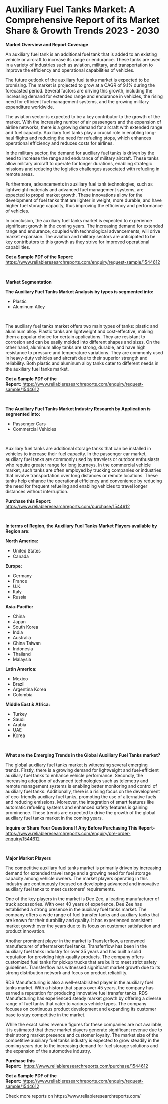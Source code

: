 <p><h1>Auxiliary Fuel Tanks Market: A Comprehensive Report of its Market Share & Growth Trends 2023 - 2030</h1></p><p><strong>Market Overview and Report Coverage</strong></p>
<p><p>An auxiliary fuel tank is an additional fuel tank that is added to an existing vehicle or aircraft to increase its range or endurance. These tanks are used in a variety of industries such as aviation, military, and transportation to improve the efficiency and operational capabilities of vehicles. </p><p>The future outlook of the auxiliary fuel tanks market is expected to be promising. The market is projected to grow at a CAGR of 9.1% during the forecasted period. Several factors are driving this growth, including the increasing demand for extended range and endurance in vehicles, the rising need for efficient fuel management systems, and the growing military expenditure worldwide. </p><p>The aviation sector is expected to be a key contributor to the growth of the market. With the increasing number of air passengers and the expansion of airline networks, there is a growing demand for aircraft with extended range and fuel capacity. Auxiliary fuel tanks play a crucial role in enabling long-haul flights and reducing the need for refueling stops, which enhances operational efficiency and reduces costs for airlines. </p><p>In the military sector, the demand for auxiliary fuel tanks is driven by the need to increase the range and endurance of military aircraft. These tanks allow military aircraft to operate for longer durations, enabling strategic missions and reducing the logistics challenges associated with refueling in remote areas. </p><p>Furthermore, advancements in auxiliary fuel tank technologies, such as lightweight materials and advanced fuel management systems, are expected to propel market growth. These innovations allow for the development of fuel tanks that are lighter in weight, more durable, and have higher fuel storage capacity, thus improving the efficiency and performance of vehicles.</p><p>In conclusion, the auxiliary fuel tanks market is expected to experience significant growth in the coming years. The increasing demand for extended range and endurance, coupled with technological advancements, will drive market expansion. The aviation and military sectors are anticipated to be key contributors to this growth as they strive for improved operational capabilities.</p></p>
<p><strong>Get a Sample PDF of the Report:</strong> <a href="https://www.reliableresearchreports.com/enquiry/request-sample/1544612">https://www.reliableresearchreports.com/enquiry/request-sample/1544612</a></p>
<p>&nbsp;</p>
<p><strong>Market Segmentation</strong></p>
<p><strong>The Auxiliary Fuel Tanks Market Analysis by types is segmented into:</strong></p>
<p><ul><li>Plastic</li><li>Aluminum Alloy</li></ul></p>
<p>&nbsp;</p>
<p><p>The auxiliary fuel tanks market offers two main types of tanks: plastic and aluminum alloy. Plastic tanks are lightweight and cost-effective, making them a popular choice for certain applications. They are resistant to corrosion and can be easily molded into different shapes and sizes. On the other hand, aluminum alloy tanks are strong, durable, and have high resistance to pressure and temperature variations. They are commonly used in heavy-duty vehicles and aircraft due to their superior strength and reliability. Both plastic and aluminum alloy tanks cater to different needs in the auxiliary fuel tanks market.</p></p>
<p><strong>Get a Sample PDF of the Report:</strong>&nbsp;<a href="https://www.reliableresearchreports.com/enquiry/request-sample/1544612">https://www.reliableresearchreports.com/enquiry/request-sample/1544612</a></p>
<p>&nbsp;</p>
<p><strong>The Auxiliary Fuel Tanks Market Industry Research by Application is segmented into:</strong></p>
<p><ul><li>Passenger Cars</li><li>Commercial Vehicles</li></ul></p>
<p>&nbsp;</p>
<p><p>Auxiliary fuel tanks are additional storage tanks that can be installed in vehicles to increase their fuel capacity. In the passenger car market, auxiliary fuel tanks are commonly used by travelers or outdoor enthusiasts who require greater range for long journeys. In the commercial vehicle market, such tanks are often employed by trucking companies or industries that involve transportation over long distances or remote locations. These tanks help enhance the operational efficiency and convenience by reducing the need for frequent refueling and enabling vehicles to travel longer distances without interruption.</p></p>
<p><strong>Purchase this Report:</strong>&nbsp; <a href="https://www.reliableresearchreports.com/purchase/1544612">https://www.reliableresearchreports.com/purchase/1544612</a></p>
<p>&nbsp;</p>
<p><strong>In terms of Region, the Auxiliary Fuel Tanks Market Players available by Region are:</strong></p>
<p>
    <p> <strong> North America: </strong>
        <ul>
            <li>United States</li>
            <li>Canada</li>
        </ul>
        </p> 
    <p> <strong> Europe: </strong>
        <ul>
            <li>Germany</li>
            <li>France</li>
            <li>U.K.</li>
            <li>Italy</li>
            <li>Russia</li>
        </ul>
        </p> 
    <p> <strong> Asia-Pacific: </strong>
        <ul>
            <li>China</li>
            <li>Japan</li>
            <li>South Korea</li>
            <li>India</li>
            <li>Australia</li>
            <li>China Taiwan</li>
            <li>Indonesia</li>
            <li>Thailand</li>
            <li>Malaysia</li>
        </ul>
        </p> 
    <p> <strong> Latin America: </strong>
        <ul>
            <li>Mexico</li>
            <li>Brazil</li>
            <li>Argentina Korea</li>
            <li>Colombia</li>
        </ul>
        </p> 
    <p> <strong> Middle East & Africa: </strong>
        <ul>
            <li>Turkey</li>
            <li>Saudi</li>
            <li>Arabia</li>
            <li>UAE</li>
            <li>Korea</li>
        </ul>
    </p>
    </p>
<p>&nbsp;</p>
<p><strong>What are the Emerging Trends in the Global Auxiliary Fuel Tanks market?</strong></p>
<p><p>The global auxiliary fuel tanks market is witnessing several emerging trends. Firstly, there is a growing demand for lightweight and fuel-efficient auxiliary fuel tanks to enhance vehicle performance. Secondly, the increasing adoption of advanced technologies such as telemetry and remote management systems is enabling better monitoring and control of auxiliary fuel tanks. Additionally, there is a rising focus on the development of eco-friendly auxiliary fuel tanks, promoting the use of alternative fuels and reducing emissions. Moreover, the integration of smart features like automatic refueling systems and enhanced safety features is gaining prominence. These trends are expected to drive the growth of the global auxiliary fuel tanks market in the coming years.</p></p>
<p><strong>Inquire or Share Your Questions If Any Before Purchasing This Report</strong>- <a href="https://www.reliableresearchreports.com/enquiry/pre-order-enquiry/1544612">https://www.reliableresearchreports.com/enquiry/pre-order-enquiry/1544612</a></p>
<p>&nbsp;</p>
<p><strong>Major Market Players</strong></p>
<p><p>The competitive auxiliary fuel tanks market is primarily driven by increasing demand for extended travel range and a growing need for fuel storage capacity among vehicle owners. The market players operating in this industry are continuously focused on developing advanced and innovative auxiliary fuel tanks to meet customers' requirements.</p><p>One of the key players in the market is Dee Zee, a leading manufacturer of truck accessories. With over 40 years of experience, Dee Zee has established a strong presence in the auxiliary fuel tanks market. The company offers a wide range of fuel transfer tanks and auxiliary tanks that are known for their durability and quality. It has experienced consistent market growth over the years due to its focus on customer satisfaction and product innovation.</p><p>Another prominent player in the market is Transferflow, a renowned manufacturer of aftermarket fuel tanks. Transferflow has been in the auxiliary fuel tanks industry for over 35 years and has built a solid reputation for providing high-quality products. The company offers customized fuel tanks for pickup trucks that are built to meet strict safety guidelines. Transferflow has witnessed significant market growth due to its strong distribution network and focus on product reliability.</p><p>RDS Manufacturing is also a well-established player in the auxiliary fuel tanks market. With a history that spans over 45 years, the company has earned a reputation for producing innovative fuel transfer tanks. RDS Manufacturing has experienced steady market growth by offering a diverse range of fuel tanks that cater to various vehicle types. The company focuses on continuous product development and expanding its customer base to stay competitive in the market.</p><p>While the exact sales revenue figures for these companies are not available, it is estimated that these market players generate significant revenue due to their strong market presence and customer loyalty. The market size of the competitive auxiliary fuel tanks industry is expected to grow steadily in the coming years due to the increasing demand for fuel storage solutions and the expansion of the automotive industry.</p></p>
<p><strong>Purchase this Report:</strong>&nbsp;&nbsp;<a href="https://www.reliableresearchreports.com/purchase/1544612">https://www.reliableresearchreports.com/purchase/1544612</a></p>
<p></p>
<p><strong>Get a Sample PDF of the Report:</strong>&nbsp;<a href="https://www.reliableresearchreports.com/enquiry/request-sample/1544612">https://www.reliableresearchreports.com/enquiry/request-sample/1544612</a></p>
<p>Check more reports on https://www.reliableresearchreports.com/</p>